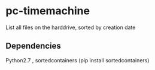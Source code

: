 # pc-timemachine
List all files on the harddrive, sorted by creation date

## Dependencies
Python2.7 , sortedcontainers (pip install sortedcontainers)
